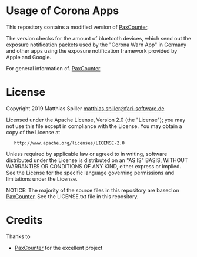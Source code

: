 # Usage of Corona Apps

This repository contains a modified version of [PaxCounter](https://github.com/cyberman54/ESP32-Paxcounter).

The version checks for the amount of bluetooth devices, which send out the exposure notification packets
used by the "Corona Warn App" in Germany and other apps using the exposure notification framework
provided by Apple and Google.

For general information cf. [PaxCounter](https://github.com/cyberman54/ESP32-Paxcounter)

	
# License

Copyright  2019 Matthias Spiller <matthias.spiller@fari-software.de>

   Licensed under the Apache License, Version 2.0 (the "License");
   you may not use this file except in compliance with the License.
   You may obtain a copy of the License at

       http://www.apache.org/licenses/LICENSE-2.0

   Unless required by applicable law or agreed to in writing, software
   distributed under the License is distributed on an "AS IS" BASIS,
   WITHOUT WARRANTIES OR CONDITIONS OF ANY KIND, either express or implied.
   See the License for the specific language governing permissions and
   limitations under the License.

NOTICE: 
The majority of the source files in this repository are based on [PaxCounter](https://github.com/cyberman54/ESP32-Paxcounter).
See the LICENSE.txt file in this repository.

# Credits

Thanks to 
- [PaxCounter](https://github.com/cyberman54/ESP32-Paxcounter) for the excellent project
